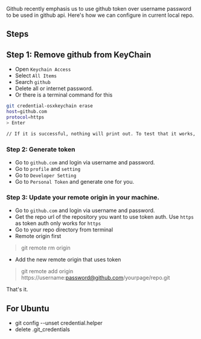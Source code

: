 Github recently emphasis us to use github token over username password to be used in github api. Here's how we can configure in current local repo.

## Steps

## Step 1: Remove github from KeyChain
- Open `Keychain Access`
- Select `All Items`
- Search `github`
- Delete all or internet password.
- Or there is a terminal command for this

```bash
git credential-osxkeychain erase
host=github.com
protocol=https
> Enter

// If it is successful, nothing will print out. To test that it works, try and clone a private repository from GitHub. If you are prompted for a password, the keychain entry was deleted.


```

### Step 2: Generate token

- Go to `github.com` and login via username and password.
- Go to `profile` and `setting`
- Go to `Developer Setting`
- Go to `Personal Token` and generate one for you.

### Step 3: Update your remote origin in your machine.

- Go to `github.com` and login via username and password.
- Get the repo url of the repository you want to use token auth. Use `https` as token auth only works for `https`
- Go to your repo directory from terminal
- Remote origin first

> git remote rm origin

- Add the new remote origin that uses token

> git remote add origin https://username:password@github.com/yourpage/repo.git

That's it.


## For Ubuntu
- git config --unset credential.helper
- delete .git_credentials


